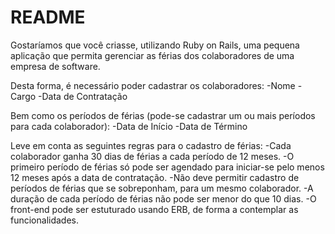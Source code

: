 # README

Gostaríamos que você criasse, utilizando Ruby on Rails, uma pequena aplicação que permita gerenciar as férias dos colaboradores de uma empresa de software.

Desta forma, é necessário poder cadastrar os colaboradores:
-Nome
-Cargo
-Data de Contratação

Bem como os períodos de férias (pode-se cadastrar um ou mais períodos para cada colaborador):
-Data de Início
-Data de Término

Leve em conta as seguintes regras para o cadastro de férias:
-Cada colaborador ganha 30 dias de férias a cada período de 12 meses.
-O primeiro período de férias só pode ser agendado para iniciar-se pelo menos 12 meses após a data de contratação.
-Não deve permitir cadastro de períodos de férias que se sobreponham, para um mesmo colaborador.
-A duração de cada período de férias não pode ser menor do que 10 dias.
-O front-end pode ser estuturado usando ERB, de forma a contemplar as funcionalidades. 


